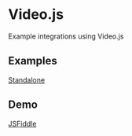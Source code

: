# Video.js 

Example integrations using Video.js

## Examples

[Standalone](./standalone.html)

## Demo

[JSFiddle](https://jsfiddle.net/ptvandi/jyz456fb/)
